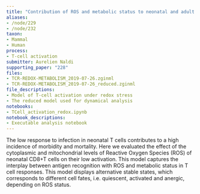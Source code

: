 ```yaml
---
title: "Contribution of ROS and metabolic status to neonatal and adult CD8+ T cell activation"
aliases:
- /node/229
- /node/232
taxon: 
- Mammal
- Human
process: 
- T-cell activation
submitter: Aurelien Naldi
supporting_paper: "228"
files: 
- TCR-REDOX-METABOLISM_2019-07-26.zginml
- TCR-REDOX-METABOLISM_2019-07-26_reduced.zginml
file_descriptions: 
- Model of T-cell activation under redox stress
- The reduced model used for dynamical analysis
notebooks:
- TCell_activation_redox.ipynb
notebook_descriptions: 
- Executable analysis notebook
---
```



The low response to infection in neonatal T cells contributes to a high
incidence of morbidity and mortality. Here we evaluated the effect of the
cytoplasmic and mitochondrial levels of Reactive Oxygen Species (ROS) of
neonatal CD8+T cells on their low activation. This model captures the
interplay between antigen recognition with ROS and metabolic status in T cell
responses. This model displays alternative stable states, which corresponds to
different cell fates, i.e. quiescent, activated and anergic, depending on ROS
status.


